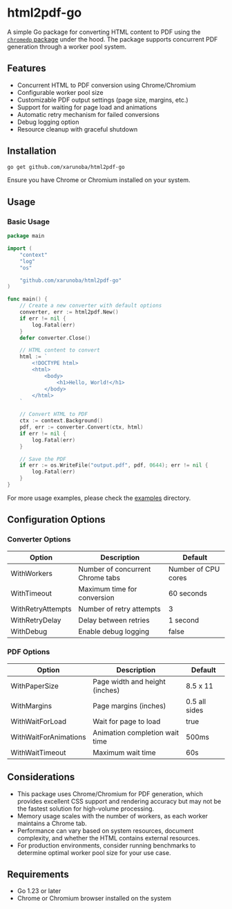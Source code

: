 # html2pdf-go

A simple Go package for converting HTML content to PDF using the [`chromedp` package](https://github.com/chromedp/chromedp) under the hood. The package supports concurrent PDF generation through a worker pool system.

## Features

- Concurrent HTML to PDF conversion using Chrome/Chromium
- Configurable worker pool size
- Customizable PDF output settings (page size, margins, etc.)
- Support for waiting for page load and animations
- Automatic retry mechanism for failed conversions
- Debug logging option
- Resource cleanup with graceful shutdown

## Installation

```bash
go get github.com/xarunoba/html2pdf-go
```

Ensure you have Chrome or Chromium installed on your system.

## Usage

### Basic Usage

```go
package main

import (
    "context"
    "log"
    "os"

    "github.com/xarunoba/html2pdf-go"
)

func main() {
    // Create a new converter with default options
    converter, err := html2pdf.New()
    if err != nil {
        log.Fatal(err)
    }
    defer converter.Close()

    // HTML content to convert
    html := `
        <!DOCTYPE html>
        <html>
            <body>
                <h1>Hello, World!</h1>
            </body>
        </html>
    `

    // Convert HTML to PDF
    ctx := context.Background()
    pdf, err := converter.Convert(ctx, html)
    if err != nil {
        log.Fatal(err)
    }

    // Save the PDF
    if err := os.WriteFile("output.pdf", pdf, 0644); err != nil {
        log.Fatal(err)
    }
}
```

For more usage examples, please check the [examples](/examples/) directory.

## Configuration Options

### Converter Options

| Option | Description | Default |
|--------|-------------|---------|
| WithWorkers | Number of concurrent Chrome tabs | Number of CPU cores |
| WithTimeout | Maximum time for conversion | 60 seconds |
| WithRetryAttempts | Number of retry attempts | 3 |
| WithRetryDelay | Delay between retries | 1 second |
| WithDebug | Enable debug logging | false |

### PDF Options

| Option | Description | Default |
|--------|-------------|---------|
| WithPaperSize | Page width and height (inches) | 8.5 x 11 |
| WithMargins | Page margins (inches) | 0.5 all sides |
| WithWaitForLoad | Wait for page to load | true |
| WithWaitForAnimations | Animation completion wait time | 500ms |
| WithWaitTimeout | Maximum wait time | 60s |

## Considerations

- This package uses Chrome/Chromium for PDF generation, which provides excellent CSS support and rendering accuracy but may not be the fastest solution for high-volume processing.
- Memory usage scales with the number of workers, as each worker maintains a Chrome tab.
- Performance can vary based on system resources, document complexity, and whether the HTML contains external resources.
- For production environments, consider running benchmarks to determine optimal worker pool size for your use case.

## Requirements

- Go 1.23 or later
- Chrome or Chromium browser installed on the system
